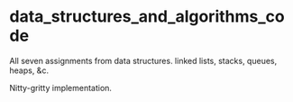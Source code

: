 # data_structures_and_algorithms_code

All seven assignments from data structures. linked lists, stacks, queues, heaps, &c. 

Nitty-gritty implementation. 

